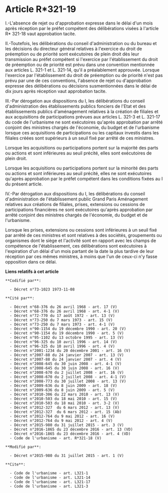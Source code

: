 # Article R*321-19

I.-L'absence de rejet ou d'approbation expresse dans le délai d'un mois après réception par le préfet compétent des
délibérations visées à l'article R* 321-18 vaut approbation tacite. 

II.-Toutefois, les délibérations du conseil d'administration ou du bureau et les décisions du directeur général relatives à
l'exercice du droit de préemption ou de priorité sont exécutoires de plein droit dès leur transmission au préfet compétent si
l'exercice par l'établissement du droit de préemption ou de priorité est prévu dans une convention mentionnée aux articles L.
321-1 et L. 321-14, qu'il a préalablement approuvée. Lorsque l'exercice par l'établissement du droit de préemption ou de
priorité n'est pas prévu par une de ces conventions, l'absence de rejet ou d'approbation expresse des délibérations ou
décisions susmentionnées dans le délai de dix jours après réception vaut approbation tacite. 

III.-Par dérogation aux dispositions du I, les délibérations du conseil d'administration des établissements publics fonciers
de l'Etat et des établissements publics d'aménagement relatives à la création de filiales et aux acquisitions de
participations prévues aux articles L. 321-3 et L. 321-17 du code de l'urbanisme ne sont exécutoires qu'après approbation par
arrêté conjoint des ministres chargés de l'économie, du budget et de l'urbanisme lorsque ces acquisitions de participations
ou les capitaux investis dans les filiales créées sont supérieurs à un seuil fixé par arrêté de ces ministres. 

Lorsque les acquisitions ou participations portent sur la majorité des parts ou actions et sont inférieures au seuil précité,
elles sont exécutoires de plein droit. 

Lorsque les acquisitions ou participations portent sur la minorité des parts ou actions et sont inférieures au seuil précité,
elles ne sont exécutoires qu'après approbation par le préfet compétent dans les conditions fixées au I du présent article. 

IV.-Par dérogation aux dispositions du I, les délibérations du conseil d'administration de l'établissement public Grand Paris
Aménagement  relatives aux créations de filiales, prises, extensions ou cessions de participations financières ne sont
exécutoires qu'après approbation par arrêté conjoint des ministres chargés de l'économie, du budget et de l'urbanisme. 

Lorsque les prises, extensions ou cessions sont inférieures à un seuil fixé par arrêté de ces ministres et sont relatives à
des sociétés, groupements ou organismes dont le siège et l'activité sont en rapport avec les champs de compétence de
l'établissement, ces délibérations sont exécutoires à l'expiration d'un délai d'un mois partant de la date la plus tardive de
leur réception par ces mêmes ministres, à moins que l'un de ceux-ci n'y fasse opposition dans ce délai.

**Liens relatifs à cet article**

	**Codifié par**:

	  - Décret n°73-1023 1973-11-08

	**Cité par**:

	  - Décret n°68-376 du 26 avril 1968 - art. 17 (V)
	  - Décret n°68-376 du 26 avril 1968 - art. 4-1 (V)
	  - Décret n°72-770 du 17 août 1972 - art. 13 (V)
	  - Décret n°73-250 du 7 mars 1973 - art. 15 (V)
	  - Décret n°73-250 du 7 mars 1973 - art. 4-1 (V)
	  - Décret n°90-1154 du 19 décembre 1990 - art. 20 (V)
	  - Décret n°90-1154 du 19 décembre 1990 - art. 5 (V)
	  - Décret n°95-1102 du 13 octobre 1995 - art. 13 (V)
	  - Décret n°96-325 du 10 avril 1996 - art. 14 (V)
	  - Décret n°96-325 du 10 avril 1996 - art. 4 (V)
	  - Décret n°2001-1234 du 20 décembre 2001 - art. 16 (V)
	  - Décret n°2007-88 du 24 janvier 2007 - art. 13 (V)
	  - Décret n°2007-88 du 24 janvier 2007 - art. 4 (V)
	  - Décret n°2008-645 du 30 juin 2008 - art. 4-1 (V)
	  - Décret n°2008-645 du 30 juin 2008 - art. 16 (V)
	  - Décret n°2008-670 du 2 juillet 2008 - art. 16 (V)
	  - Décret n°2008-670 du 2 juillet 2008 - art. 4-1 (V)
	  - Décret n°2008-773 du 30 juillet 2008 - art. 13 (V)
	  - Décret n°2009-636 du 8 juin 2009 - art. 18 (V)
	  - Décret n°2009-636 du 8 juin 2009 - art. 5 (V)
	  - Décret n°2010-306 du 22 mars 2010 - art. 13 (V)
	  - Décret n°2010-503 du 18 mai 2010 - art. 15 (V)
	  - Décret n°2010-503 du 18 mai 2010 - art. 3-2 (V)
	  - Décret n°2012-327  du 6 mars 2012 - art. 13 (V)
	  - Décret n°2012-327  du 6 mars 2012 - art. 15 (Ab)
	  - Décret n°2012-764 du 9 mai 2012 - art. 16 (V)
	  - Décret n°2012-764 du 9 mai 2012 - art. 4 (V)
	  - Décret n°2015-980 du 31 juillet 2015 - art. 3 (V)
	  - Décret n°2016-1865 du 23 décembre 2016 - art. 13 (VD)
	  - Décret n°2016-1865 du 23 décembre 2016 - art. 4 (VD)
	  - Code de l'urbanisme - art. R*321-18 (V)

	**Modifié par**:

	  - Décret n°2015-980 du 31 juillet 2015 - art. 1 (V)

	**Cite**:

	  - Code de l'urbanisme - art. L321-1
	  - Code de l'urbanisme - art. L321-14
	  - Code de l'urbanisme - art. L321-17
	  - Code de l'urbanisme - art. L321-3
